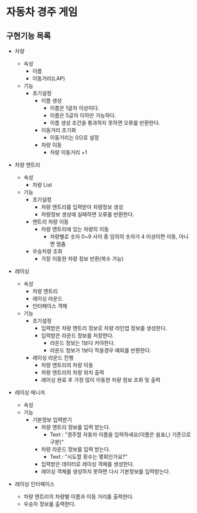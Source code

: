 # 자동차 경주 게임
## 구현기능 목록
* 차량
    - 속성
        + 이름
        + 이동거리(LAP)
    - 기능
        + 초기설정
            + 이름 생성
                - 이름은 1글자 이상이다.
                - 이름은 5글자 이하만 가능하다.
                - 이름 생성 조건을 통과하지 못하면 오류를 반환한다.
            + 이동거리 초기화
                - 이동거리는 0으로 설정
            + 차량 이동
                - 차량 이동거리 +1

* 차량 엔트리
    - 속성
        + 차량 List
    - 기능
        + 초기설정
            + 차량 엔트리를 입력받아 차량정보 생성
            + 차량정보 생성에 실패하면 오류를 반환한다.
        + 엔트리 차량 이동
            + 차량 엔트리에 있는 차량의 이동
                - 차량별로 숫자 0~9 사이 중 임의의 숫자가 4 이상이면 이동, 아니면 멈춤
        + 우승차량 조회
            + 가장 이동한 차량 정보 반환(복수 가능)


* 레이싱
    - 속성
        + 차량 엔트리
        + 레이싱 라운드
        + 인터페이스 객체
    - 기능
        + 초기설정
            + 입력받은 차량 엔트리 정보로 차량 라인업 정보를 생성한다.
            + 입력받은 라운드 정보를 저장한다.
                - 라운드 정보는 1보다 커야한다.
                - 라운드 정보가 1보다 작을경우 예외를 반환한다.
        + 레이싱 라운드 진행
            + 차량 엔트리의 차량 이동
            + 차량 엔트리의 차량 위치 출력
            + 레이싱 완료 후 가장 많이 이동한 차량 정보 조회 및 출력

* 레이싱 매니저
    - 속성
    - 기능
        + 기본정보 입력받기
            + 차량 엔트리 정보를 입력 받는다.
                - Text : "경주할 자동차 이름을 입력하세요(이름은 쉼표(,) 기준으로 구분)"
            + 차량 라운드 정보를 입력 받는다.
                - Text : "시도할 횟수는 몇회인가요?"
            + 입력받은 데이터로 레이싱 객체를 생성한다.
            + 레이싱 객체를 생성하지 못하면 다시 기본정보를 입력받는다.


* 레이싱 인터페이스
    - 차량 엔트리의 차량별 이름과 이동 거리를 출력한다.
    - 우승자 정보를 출력한다.

